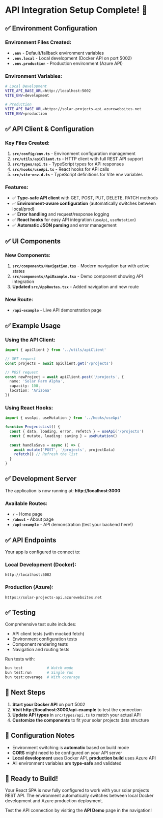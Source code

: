 # API Integration Setup Complete! 🚀

## ✅ Environment Configuration

### Environment Files Created:
- **`.env`** - Default/fallback environment variables
- **`.env.local`** - Local development (Docker API on port 5002)
- **`.env.production`** - Production environment (Azure API)

### Environment Variables:
```bash
# Local Development
VITE_API_BASE_URL=http://localhost:5002
VITE_ENV=development

# Production
VITE_API_BASE_URL=https://solar-projects-api.azurewebsites.net
VITE_ENV=production
```

## ✅ API Client & Configuration

### Key Files Created:
1. **`src/config/env.ts`** - Environment configuration management
2. **`src/utils/apiClient.ts`** - HTTP client with full REST API support
3. **`src/types/api.ts`** - TypeScript types for API responses
4. **`src/hooks/useApi.ts`** - React hooks for API calls
5. **`src/vite-env.d.ts`** - TypeScript definitions for Vite env variables

### Features:
- ✅ **Type-safe API client** with GET, POST, PUT, DELETE, PATCH methods
- ✅ **Environment-aware configuration** (automatically switches between local/prod)
- ✅ **Error handling** and request/response logging
- ✅ **React hooks** for easy API integration (`useApi`, `useMutation`)
- ✅ **Automatic JSON parsing** and error management

## ✅ UI Components

### New Components:
1. **`src/components/Navigation.tsx`** - Modern navigation bar with active states
2. **`src/components/ApiExample.tsx`** - Demo component showing API integration
3. **Updated `src/AppRoutes.tsx`** - Added navigation and new route

### New Route:
- **`/api-example`** - Live API demonstration page

## ✅ Example Usage

### Using the API Client:
```typescript
import { apiClient } from '../utils/apiClient'

// GET request
const projects = await apiClient.get('/projects')

// POST request
const newProject = await apiClient.post('/projects', {
  name: 'Solar Farm Alpha',
  capacity: 100,
  location: 'Arizona'
})
```

### Using React Hooks:
```typescript
import { useApi, useMutation } from '../hooks/useApi'

function ProjectsList() {
  const { data, loading, error, refetch } = useApi('/projects')
  const { mutate, loading: saving } = useMutation()
  
  const handleSave = async () => {
    await mutate('POST', '/projects', projectData)
    refetch() // Refresh the list
  }
}
```

## ✅ Development Server

The application is now running at: **http://localhost:3000**

### Available Routes:
- **`/`** - Home page
- **`/about`** - About page  
- **`/api-example`** - API demonstration (test your backend here!)

## ✅ API Endpoints

Your app is configured to connect to:

### Local Development (Docker):
```
http://localhost:5002
```

### Production (Azure):
```
https://solar-projects-api.azurewebsites.net
```

## ✅ Testing

Comprehensive test suite includes:
- API client tests (with mocked fetch)
- Environment configuration tests
- Component rendering tests
- Navigation and routing tests

Run tests with:
```bash
bun test           # Watch mode
bun test:run       # Single run
bun test:coverage  # With coverage
```

## 🎯 Next Steps

1. **Start your Docker API** on port 5002
2. **Visit http://localhost:3000/api-example** to test the connection
3. **Update API types** in `src/types/api.ts` to match your actual API
4. **Customize the components** to fit your solar projects data structure

## 🔧 Configuration Notes

- Environment switching is **automatic** based on build mode
- **CORS** might need to be configured on your API server
- **Local development** uses Docker API, **production build** uses Azure API
- All environment variables are **type-safe** and validated

## 🚀 Ready to Build!

Your React SPA is now fully configured to work with your solar projects REST API. The environment automatically switches between local Docker development and Azure production deployment.

Test the API connection by visiting the **API Demo** page in the navigation!
